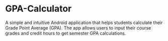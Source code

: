 # GPA-Calculator
A simple and intuitive Android application that helps students calculate their Grade Point Average (GPA). The app allows users to input their course grades and credit hours to get semester GPA calculations.
